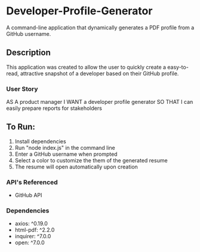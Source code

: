 # Developer-Profile-Generator
A command-line application that dynamically generates a PDF profile from a GitHub username.

## Description
This application was created to allow the user to quickly create a easy-to-read, attractive snapshot of
a developer based on their GitHub profile. 

### User Story
AS A product manager
I WANT a developer profile generator
SO THAT I can easily prepare reports for stakeholders

## To Run:
1. Install dependencies
2. Run "node index.js" in the command line
3. Enter a GitHub username when prompted
4. Select a color to customize the them of the generated resume
5. The resume will open automatically upon creation




### API's Referenced
* GitHub API

### Dependencies
* axios: ^0.19.0
* html-pdf: ^2.2.0
* inquirer: ^7.0.0
* open: ^7.0.0




